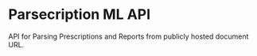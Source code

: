 # Parsecription ML API
 API for Parsing Prescriptions and Reports from publicly hosted document URL.
